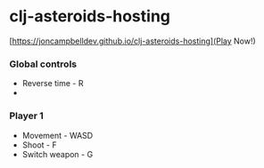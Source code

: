 # clj-asteroids-hosting

[https://joncampbelldev.github.io/clj-asteroids-hosting](Play Now!)

### Global controls
* Reverse time - R
*

### Player 1
* Movement - WASD
* Shoot - F
* Switch weapon - G

